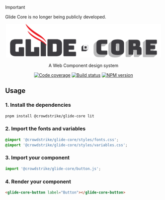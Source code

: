 > [!IMPORTANT]
> Glide Core is no longer being publicly developed.

<div align="center">
  <p align="center">
    <a href="https://glide-core.crowdstrike-ux.workers.dev">
      <picture alt="Glide Core Logo">
        <source srcset="/.github/logos/light.png?raw=true" media="(prefers-color-scheme: light)" />
        <source srcset="/.github/logos/dark.png?raw=true" media="(prefers-color-scheme: dark)" />
        <img src="/.github/logos/light.png?raw=true" width="500" />
      </picture>
    </a>
  </p>

A Web Component design system

[![Code coverage](https://img.shields.io/badge/coverage%20-%20100%25%20-%20yellowgreen)](/src)
[![Build status](https://img.shields.io/github/check-runs/crowdstrike/glide-core/main)](https://github.com/CrowdStrike/glide-core/actions?query=branch%3Amain)
[![NPM version](https://img.shields.io/npm/v/%40crowdstrike%2Fglide-core)](https://www.npmjs.com/package/@crowdstrike/glide-core)

</div>

## Usage

### 1. Install the dependencies

```bash
pnpm install @crowdstrike/glide-core lit
```

### 2. Import the fonts and variables

```css
@import '@crowdstrike/glide-core/styles/fonts.css';
@import '@crowdstrike/glide-core/styles/variables.css';
```

### 3. Import your component

```js
import '@crowdstrike/glide-core/button.js';
```

### 4. Render your component

```html
<glide-core-button label="Button"></glide-core-button>
```
